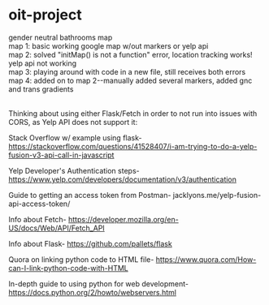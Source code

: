 # oit-project
gender neutral bathrooms map <br />
map 1: basic working google map w/out markers or yelp api <br />
map 2: solved "initMap() is not a function" error, location tracking works! yelp api not working <br />
map 3: playing around with code in a new file, still receives both errors <br />
map 4: added on to map 2--manually added several markers, added gnc and trans gradients

<br>
Thinking about using either Flask/Fetch in order to not run into issues with CORS, as Yelp API does not support it: 
<br>

Stack Overflow w/ example using flask- https://stackoverflow.com/questions/41528407/i-am-trying-to-do-a-yelp-fusion-v3-api-call-in-javascript <br>

Yelp Developer's Authentication steps- https://www.yelp.com/developers/documentation/v3/authentication <br>

Guide to getting an access token from Postman- jacklyons.me/yelp-fusion-api-access-token/ <br>

Info about Fetch-  https://developer.mozilla.org/en-US/docs/Web/API/Fetch_API <br>

Info about Flask- https://github.com/pallets/flask <br>

Quora on linking python code to HTML file- https://www.quora.com/How-can-I-link-python-code-with-HTML <br>

In-depth guide to using python for web development- https://docs.python.org/2/howto/webservers.html
